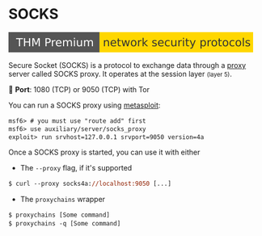 # SOCKS

[![networksecurityprotocols](../../../cybersecurity/_badges/thmp/networksecurityprotocols.svg)](https://tryhackme.com/room/networksecurityprotocols)

<div class="row row-cols-md-2"><div>

Secure Socket (SOCKS) is a protocol to exchange data through a [proxy](../topology/devices/proxy.md) server called SOCKS proxy. It operates at the session layer <small>(layer 5)</small>.

🐊️ **Port**: 1080 (TCP) or 9050 (TCP) with Tor

You can run a SOCKS proxy using [metasploit](/cybersecurity/red-team/s3.exploitation/tools/metasploit.md):

```shell!
msf6> # you must use "route add" first 
msf6> use auxiliary/server/socks_proxy
exploit> run srvhost=127.0.0.1 srvport=9050 version=4a 
```
</div><div>

Once a SOCKS proxy is started, you can use it with either

* The `--proxy` flag, if it's supported

```ps
$ curl --proxy socks4a://localhost:9050 [...]
```

* The `proxychains` wrapper

```ps
$ proxychains [Some command]
$ proxychains -q [Some command]
```
</div></div>